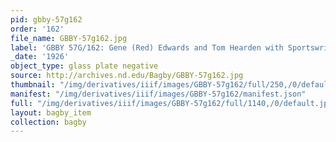 ```yaml
---
pid: gbby-57g162
order: '162'
file_name: GBBY-57g162.jpg
label: 'GBBY 57G/162: Gene (Red) Edwards and Tom Hearden with Sportswriters? - 1926'
_date: '1926'
object_type: glass plate negative
source: http://archives.nd.edu/Bagby/GBBY-57g162.jpg
thumbnail: "/img/derivatives/iiif/images/GBBY-57g162/full/250,/0/default.jpg"
manifest: "/img/derivatives/iiif/images/GBBY-57g162/manifest.json"
full: "/img/derivatives/iiif/images/GBBY-57g162/full/1140,/0/default.jpg"
layout: bagby_item
collection: bagby
---
```

